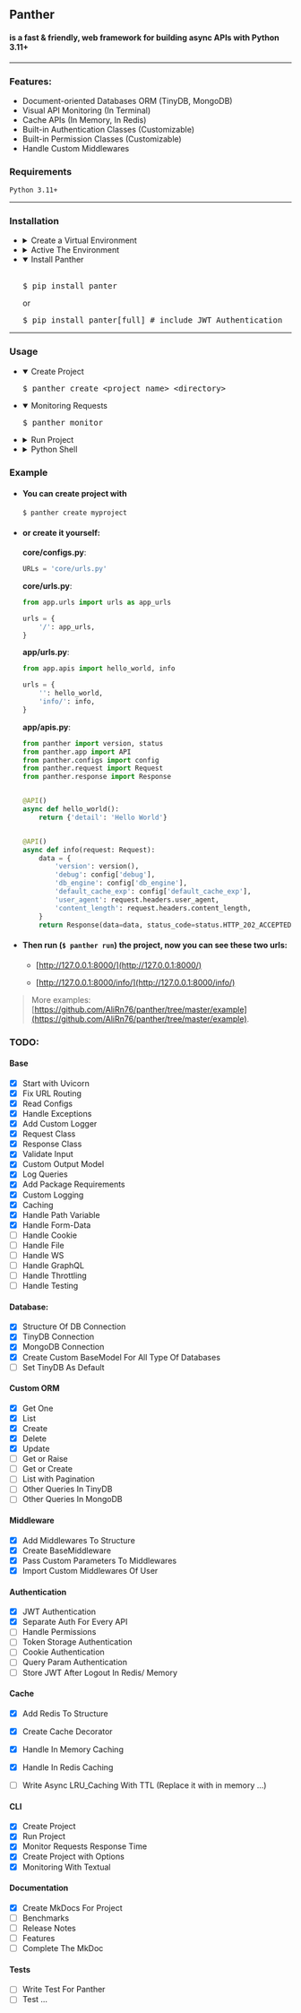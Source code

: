 
## Panther 
#### is a fast &  friendly, web framework for building async APIs with Python 3.11+ 

<hr/>

### Features:
- Document-oriented Databases ORM (TinyDB, MongoDB)
- Visual API Monitoring (In Terminal)
- Cache APIs (In Memory, In Redis)
- Built-in Authentication Classes (Customizable)
- Built-in Permission Classes (Customizable)
- Handle Custom Middlewares



### Requirements
```console
Python 3.11+
```

<hr/>

### Installation

- <details>
  <summary>Create a Virtual Environment</summary>
  <pre>$ python -m venv .venv</pre>
  </details>


- <details>
  <summary>Active The Environment</summary></br>
  * Linux & Mac
    <pre>$ source .venv/bin/activate</pre>
  * Windows
    <pre>$ .\.venv\Scripts\activate</pre>   
  </details>


- <details open>
  <summary>Install Panther</summary></br>
  <pre>$ pip install panter</pre>
  or 
  <pre>$ pip install panter[full] # include JWT Authentication</pre>
  </details>

<hr/>

### Usage


- <details open>
  <summary>Create Project</summary>
  <pre>$ panther create &lt;project_name&gt; &lt;directory&gt;</pre>
  </details>


- <details open>
  <summary>Monitoring Requests</summary>
  <pre>$ panther monitor</pre>
  </details>


- <details>
  <summary>Run Project</summary></br>
  Panther needs Uvicorn as ASGI (Asynchronous Server Gateway Interface)
  <pre>$ pip install uvicorn[standard]</pre>
  Then
  <pre>$ panther run </pre>
  </details>


- <details>
  <summary>Python Shell</summary>
  <pre>$ panther shell</pre>
  </details>

### Example

- #### You can create project with
  ```console 
  $ panther create myproject
  ``` 
- #### or create it yourself:

    **core/configs.py**:
    
    ```python
    URLs = 'core/urls.py'
    ```
    
    **core/urls.py**:
    
    ```python
    from app.urls import urls as app_urls
    
    urls = {
        '/': app_urls,
    }
    ```
    
    **app/urls.py**:
    
    ```python
    from app.apis import hello_world, info
    
    urls = {
        '': hello_world,
        'info/': info,
    }
    ```
    
    **app/apis.py**:
    
    ```python
    from panther import version, status
    from panther.app import API
    from panther.configs import config
    from panther.request import Request
    from panther.response import Response
    
    
    @API()
    async def hello_world():
        return {'detail': 'Hello World'}
    
    
    @API()
    async def info(request: Request):
        data = {
            'version': version(),
            'debug': config['debug'],
            'db_engine': config['db_engine'],
            'default_cache_exp': config['default_cache_exp'],
            'user_agent': request.headers.user_agent,
            'content_length': request.headers.content_length,
        }
        return Response(data=data, status_code=status.HTTP_202_ACCEPTED)
    ```
    
- #### Then run (`$ panther run`) the project, now you can see these two urls:

  * [http://127.0.0.1:8000/](http://127.0.0.1:8000/)

  * [http://127.0.0.1:8000/info/](http://127.0.0.1:8000/info/)



> More examples: [https://github.com/AliRn76/panther/tree/master/example](https://github.com/AliRn76/panther/tree/master/example).


### TODO:

#### Base 
- [x] Start with Uvicorn 
- [x] Fix URL Routing 
- [x] Read Configs 
- [x] Handle Exceptions 
- [x] Add Custom Logger 
- [x] Request Class 
- [x] Response Class 
- [x] Validate Input 
- [x] Custom Output Model 
- [x] Log Queries
- [x] Add Package Requirements
- [x] Custom Logging
- [x] Caching
- [x] Handle Path Variable
- [x] Handle Form-Data
- [ ] Handle Cookie
- [ ] Handle File 
- [ ] Handle WS 
- [ ] Handle GraphQL
- [ ] Handle Throttling
- [ ] Handle Testing

#### Database:
- [x] Structure Of DB Connection
- [x] TinyDB Connection
- [x] MongoDB Connection
- [x] Create Custom BaseModel For All Type Of Databases
- [ ] Set TinyDB As Default

#### Custom ORM
- [x] Get One 
- [x] List  
- [x] Create 
- [x] Delete 
- [x] Update
- [ ] Get or Raise
- [ ] Get or Create
- [ ] List with Pagination
- [ ] Other Queries In TinyDB
- [ ] Other Queries In MongoDB

#### Middleware
- [x] Add Middlewares To Structure
- [x] Create BaseMiddleware
- [x] Pass Custom Parameters To Middlewares
- [x] Import Custom Middlewares Of User

#### Authentication 
- [x] JWT Authentication
- [x] Separate Auth For Every API
- [ ] Handle Permissions 
- [ ] Token Storage Authentication
- [ ] Cookie Authentication
- [ ] Query Param Authentication
- [ ] Store JWT After Logout In Redis/ Memory

#### Cache
- [x] Add Redis To Structure
- [x] Create Cache Decorator
- [x] Handle In Memory Caching 
- [x] Handle In Redis Caching 
- [ ] Write Async LRU_Caching With TTL (Replace it with in memory ...)


#### CLI
- [x] Create Project 
- [x] Run Project 
- [x] Monitor Requests Response Time
- [x] Create Project with Options
- [x] Monitoring With Textual
    
#### Documentation 
- [x] Create MkDocs For Project 
- [ ] Benchmarks
- [ ] Release Notes
- [ ] Features
- [ ] Complete The MkDoc

#### Tests 
- [ ] Write Test For Panther 
- [ ] Test ...